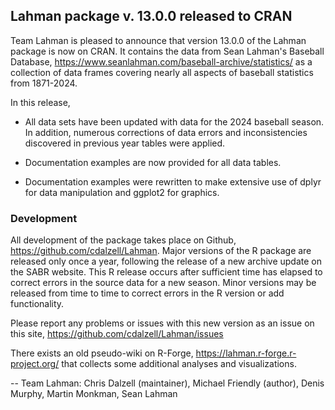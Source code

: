 ## Lahman package v. 13.0.0 released to CRAN

Team Lahman is pleased to announce that version 13.0.0 of the Lahman package is now
on CRAN.  It contains the data from Sean Lahman's Baseball Database,
https://www.seanlahman.com/baseball-archive/statistics/
as a collection of data frames covering nearly all aspects of baseball
statistics from 1871-2024.

In this release,

* All data sets have been updated with data for the 2024 baseball season. In
  addition, numerous corrections of data errors and inconsistencies discovered
  in previous year tables were applied.

* Documentation examples are now provided for all data tables.

* Documentation examples were rewritten to make extensive use of dplyr for data manipulation
  and ggplot2 for graphics.

### Development

All development of the package takes place on Github, https://github.com/cdalzell/Lahman.
Major versions of the R package are released only once a year, following the release of a
new archive update on the SABR website. This R release occurs after sufficient time has 
elapsed to correct errors in the source data for a new season. Minor versions may be 
released from time to time to correct errors in the R version or add functionality.

Please report any problems or issues with this new version as an issue on this site,
https://github.com/cdalzell/Lahman/issues

There exists an old pseudo-wiki on R-Forge, https://lahman.r-forge.r-project.org/ that
collects some additional analyses and visualizations.

-- Team Lahman: Chris Dalzell (maintainer), Michael Friendly (author), Denis Murphy, Martin Monkman, Sean Lahman
